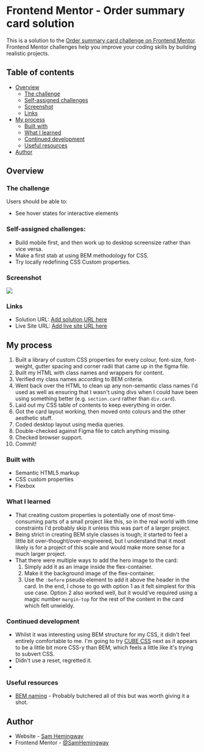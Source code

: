 # Frontend Mentor - Order summary card solution

This is a solution to the [Order summary card challenge on Frontend Mentor](https://www.frontendmentor.io/challenges/order-summary-component-QlPmajDUj). Frontend Mentor challenges help you improve your coding skills by building realistic projects.

## Table of contents

- [Overview](#overview)
  - [The challenge](#the-challenge)
  - [Self-assigned challenges](#self-assigned-challenges)
  - [Screenshot](#screenshot)
  - [Links](#links)
- [My process](#my-process)
  - [Built with](#built-with)
  - [What I learned](#what-i-learned)
  - [Continued development](#continued-development)
  - [Useful resources](#useful-resources)
- [Author](#author)

## Overview

### The challenge

Users should be able to:

- See hover states for interactive elements

### Self-assigned challenges:

- Build mobile first, and then work up to desktop screensize rather than vice versa.
- Make a first stab at using BEM methodology for CSS.
- Try locally redefining CSS Custom properties.

### Screenshot

![](./screenshot.jpg)

### Links

- Solution URL: [Add solution URL here](https://your-solution-url.com)
- Live Site URL: [Add live site URL here](https://your-live-site-url.com)

## My process

1. Built a library of custom CSS properties for every colour, font-size, font-weight, gutter spacing and corner radii that came up in the figma file.
2. Built my HTML with class names and wrappers for content.
3. Verified my class names according to BEM criteria.
4. Went back over the HTML to clean up any non-semantic class names I'd used as well as ensuring that I wasn't using divs when I could have been using something better (e.g. `section.card` rather than `div.card`).
5. Laid out my CSS table of contents to keep everything in order.
6. Got the card layout working, then moved onto colours and the other aesthetic stuff.
7. Coded desktop layout using media queries.
8. Double-checked against Figma file to catch anything missing.
9. Checked browser support.
10. Commit!

### Built with

- Semantic HTML5 markup
- CSS custom properties
- Flexbox

### What I learned

- That creating custom properties is potentially one of most time-consuming parts of a small project like this, so in the real world with time constraints I'd probably skip it unless this was part of a larger project.
- Being strict in creating BEM style classes is tough; it started to feel a little bit over-thought/over-engineered, but I understand that it most likely is for a project of this scale and would make more sense for a much larger project.
- That there were multiple ways to add the hero image to the card:
  1. Simply add it as an image inside the flex-container.
  2. Make it the background image of the flex-container.
  3. Use the `:before` pseudo element to add it above the header in the card.
     In the end, I chose to go with option 1 as it felt simplest for this use case. Option 2 also worked well, but it would've required using a magic number `margin-top` for the rest of the content in the card which felt unwieldy.

### Continued development

- Whilst it was interesting using BEM structure for my CSS, it didn't feel entirely comfortable to me. I'm going to try [CUBE CSS](https://cube.fyi/) next as it appears to be a little bit more CSS-y than BEM, which feels a little like it's trying to subvert CSS.
- Didn't use a reset, regretted it.
-

### Useful resources

- [BEM naming](http://getbem.com/naming/) - Probably butchered all of this but was worth giving it a shot.

## Author

- Website - [Sam Hemingway](https://samhemingway.github.io/)
- Frontend Mentor - [@SamHemingway](https://www.frontendmentor.io/profile/SamHemingway)
